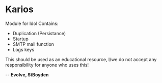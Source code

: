 # Karios 
Module for Idol
Contains:
- Duplication (Persistance)
- Startup
- SMTP mail function 
- Logs keys




This should be used as an educational resource, I/we do not accept any responsibility for anyone who uses this!

-- **Evolve, StBoyden**
